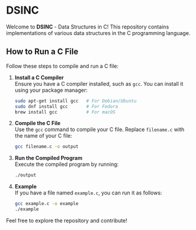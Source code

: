 # DSINC

Welcome to **DSINC** - Data Structures in C! This repository contains implementations of various data structures in the C programming language.

## How to Run a C File

Follow these steps to compile and run a C file:

1. **Install a C Compiler**  
    Ensure you have a C compiler installed, such as `gcc`. You can install it using your package manager:
    ```bash
    sudo apt-get install gcc   # For Debian/Ubuntu
    sudo dnf install gcc       # For Fedora
    brew install gcc           # For macOS
    ```

2. **Compile the C File**  
    Use the `gcc` command to compile your C file. Replace `filename.c` with the name of your C file:
    ```bash
    gcc filename.c -o output
    ```

3. **Run the Compiled Program**  
    Execute the compiled program by running:
    ```bash
    ./output
    ```

4. **Example**  
    If you have a file named `example.c`, you can run it as follows:
    ```bash
    gcc example.c -o example
    ./example
    ```

Feel free to explore the repository and contribute!
